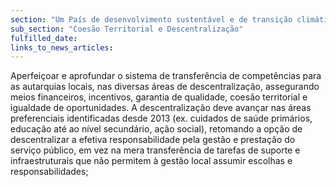 ```yaml
---
section: "Um País de desenvolvimento sustentável e de transição climática"
sub_section: "Coesão Territorial e Descentralização"
fulfilled_date:
links_to_news_articles:
---
```


Aperfeiçoar e aprofundar o sistema de transferência de competências para as autarquias locais, nas diversas áreas de descentralização, assegurando meios financeiros, incentivos, garantia de qualidade, coesão territorial e igualdade de oportunidades. A descentralização deve avançar nas áreas preferenciais identificadas desde 2013 (ex. cuidados de saúde primários, educação até ao nível secundário, ação social), retomando a opção de descentralizar a efetiva responsabilidade pela gestão e prestação do serviço público, em vez na mera transferência de tarefas de suporte e infraestruturais que não permitem à gestão local assumir escolhas e responsabilidades;